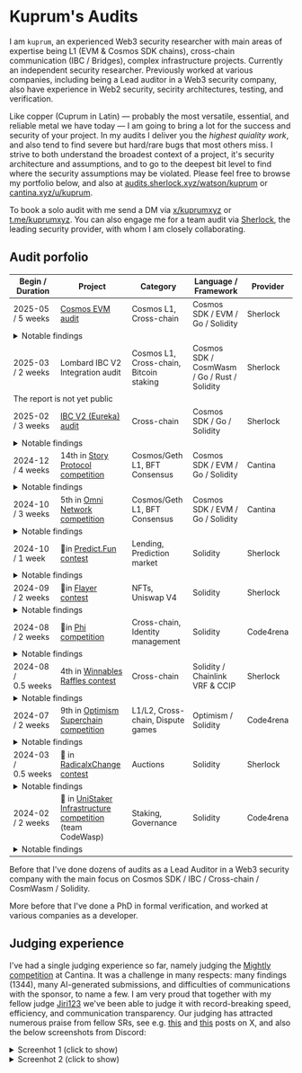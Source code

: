 # Kuprum's Audits

I am `kuprum`, an experienced Web3 security researcher with main areas of expertise being L1 (EVM & Cosmos SDK chains), cross-chain communication (IBC / Bridges), complex infrastructure projects. Currently an independent security researcher. Previously worked at various companies, including being a Lead auditor in a Web3 security company, also have experience in Web2 security, secirity architectures, testing, and verification.

Like copper (Cuprum in Latin) — probably the most versatile, essential, and reliable metal we have today — I am going to bring a lot for the success and security of your project. In my audits I deliver you the _highest quiality work_, and also tend to find severe but hard/rare bugs that most others miss. I strive to both understand the broadest context of a project, it's security architecture and assumptions, and to go to the deepest bit level to find where the security assumptions may be violated. Please feel free to browse my portfolio below, and also at [audits.sherlock.xyz/watson/kuprum](https://audits.sherlock.xyz/watson/kuprum) or [cantina.xyz/u/kuprum](https://cantina.xyz/u/kuprum). 

To book a solo audit with me send a DM via [x/kuprumxyz](https://x.com/kuprumxyz) or [t.me/kuprumxyz](https://t.me/kuprumxyz). You can also engage me for a team audit via [Sherlock](https://sherlock.xyz), the leading security provider, with whom I am closely collaborating.

## Audit porfolio

<table>
  <thead>
    <tr>
      <th>Begin / Duration</th>
      <th>Project</th>
      <th>Category</th>
      <th>Language / Framework</th>
      <th>Provider</th>
    </tr>
  </thead>
  <tbody>
    <tr>
      <td>2025-05 / 5&nbsp;weeks</td>
      <td><a href="https://github.com/cosmos/evm/blob/main/docs/audits/sherlock_2025_07_28_final.pdf">Cosmos EVM audit</a></td>
      <td>Cosmos L1, Cross-chain</td>
      <td>Cosmos SDK / EVM / Go / Solidity</td>
      <td>Sherlock</td>
    </tr>
    <tr>
      <td colspan=5>
        <details>
          <summary>Notable findings</summary>
          <ul>
            <li>Dynamic precompiles may be weaponized to halt Cosmos EVM</li>
            <li>Internal EVM calls from Cosmos transactions can be abused to steal gas or halt Cosmos EVM</li>
            <li>Conversion errors on processing IBC acks / timeouts for native ERC20 coins break IBC packet lifecycle</li>
          </ul>
        </details>
      </td>
    </tr>
    <tr>
      <td>2025-03 / 2&nbsp;weeks</td>
      <td>Lombard IBC V2 Integration audit</td>
      <td>Cosmos L1, Cross-chain, Bitcoin staking</td>
      <td>Cosmos SDK / CosmWasm / Go / Rust / Solidity</td>
      <td>Sherlock</td>
    </tr>
    <tr>
      <td colspan=5>
        The report is not yet public
      </td>
    </tr>
    <tr>
      <td>2025-02 / 3&nbsp;weeks</td>
      <td><a href="https://github.com/cosmos/ibc-go/blob/main/docs/audits/IBC-v2/IBC-v2-April-2025-Collaborative-Audit-Report.pdf">IBC V2 (Eureka) audit</a></td>
      <td>Cross-chain</td>
      <td>Cosmos SDK / Go / Solidity</td>
      <td>Sherlock</td>
    </tr>
    <tr>
      <td colspan=5>
        <details>
          <summary>Notable findings</summary>
          <ul>
            <li><code>ICS26Router::recvPacket</code> can be DoSed via gas griefing attack, resulting in IBC unreliability</li>
            <li>Malicious ERC-20 contracts may fail acks/timeouts, forcing relayers to lose funds</li>
          </ul>
        </details>
      </td>
    </tr>
    <tr>
      <td>2024-12 / 4&nbsp;weeks</td>
      <td>14th in <a href="https://cantina.xyz/competitions/0561defa-eeb2-4a74-8884-5d7a873afa58/leaderboard">Story Protocol competition</a></td>
      <td>Cosmos/Geth L1, BFT Consensus</td>
      <td>Cosmos SDK / EVM / Go / Solidity</td>
      <td>Cantina</td>
    </tr>
    <tr>
      <td colspan=5>
        <details>
          <summary>Notable findings</summary>
          <ul>
            <li><a href="https://cantina.xyz/code/0561defa-eeb2-4a74-8884-5d7a873afa58/findings/782">Computing rewards shares with banker's rounding during undelegation will lead to permanent delegations freeze</a></li>
            <li><a href="https://cantina.xyz/code/0561defa-eeb2-4a74-8884-5d7a873afa58/findings/31">Genesis validators may get slashed/jailed right after Singularity</a></li>
          </ul>
        </details>
      </td>
    </tr>
    <tr>
      <td>2024-10 / 3&nbsp;weeks</td>
      <td>5th in <a href="https://cantina.xyz/competitions/d139882b-2d3a-49ac-9849-9dccef584090/leaderboard">Omni Network competition</a></td>
      <td>Cosmos/Geth L1, BFT Consensus</td>
      <td>Cosmos SDK / EVM / Go / Solidity</td>
      <td>Cantina</td>
    </tr>
    <tr>
      <td colspan=5>
        <details>
          <summary>Notable findings</summary>
          <ul>
            <li><a href="https://cantina.xyz/code/d139882b-2d3a-49ac-9849-9dccef584090/findings/607">Omni chain halt via post-quorum votes poisoning</a></li>
            <li><a href="https://cantina.xyz/code/d139882b-2d3a-49ac-9849-9dccef584090/findings/713"><code>FinalizeBlock</code> is non-deterministic; will lead to consensus failures</a></li>
          </ul>
        </details>
      </td>
    </tr>
    <tr>
      <td>2024-10 / 1&nbsp;week</td>
      <td>🥈in <a href="https://audits.sherlock.xyz/contests/561?filter=results">Predict.Fun contest</a></td>
      <td>Lending, Prediction market</td>
      <td>Solidity</td>
      <td>Sherlock</td>
    </tr>
    <tr>
      <td colspan=5>
        <details>
          <summary>Notable findings</summary>
          <ul>
            <li><a href="https://github.com/sherlock-audit/2024-09-predict-fun-judging/issues/119">Using wrong format of <code>questionId</code> for <code>NegRiskCtfAdapter</code> leads to loan operations on resolved multi-outcome markets</a></li>
          </ul>
        </details>
      </td>
    </tr>
    <tr>
      <td>2024-09 / 2&nbsp;weeks</td>
      <td>🥇in <a href="https://audits.sherlock.xyz/contests/468?filter=results">Flayer contest</a></td>
      <td>NFTs, Uniswap V4</td>
      <td>Solidity</td>
      <td>Sherlock</td>
    </tr>
    <tr>
      <td colspan=5>
        <details>
          <summary>Notable findings</summary>
          <ul>
            <li><a href="https://github.com/sherlock-audit/2024-08-flayer-judging/issues/117">Frequency-dependent <code>TaxCalculator.sol::calculateCompoundedFactor</code> leads to interest loss either for users or for protocol</a></li>
            <li><a href="https://github.com/sherlock-audit/2024-08-flayer-judging/issues/173">Stale shutdown params can be reused to drain all funds from <code>CollectionShutdown</code> contract</a></li>
          </ul>
        </details>
      </td>
    </tr>
    <tr>
      <td>2024-08 / 2&nbsp;weeks</td>
      <td>🥉in <a href="https://code4rena.com/audits/2024-08-phi">Phi competition</a></td>
      <td>Cross-chain, Identity management</td>
      <td>Solidity</td>
      <td>Code4rena</td>
    </tr>
    <tr>
      <td colspan=5>
        <details>
          <summary>Notable findings</summary>
          <ul>
            <li><a href="https://github.com/code-423n4/2024-08-phi-findings/issues/254">Signature replay in <code>signatureClaim</code> results in unauthorized claiming of rewards</a></li>
            <li><a href="https://github.com/code-423n4/2024-08-phi-findings/issues/282">DoS in <code>CuratorRewardsDistributor</code> due to accumulation of curators with 0 shares in <code>Cred</code></a></li>
          </ul>
        </details>
      </td>
    </tr>
    <tr>
      <td>2024-08 / 0.5&nbsp;weeks</td>
      <td>4th in <a href="https://audits.sherlock.xyz/contests/516?filter=results">Winnables Raffles contest</a></td>
      <td>Cross-chain</td>
      <td>Solidity / Chainlink VRF & CCIP</td>
      <td>Sherlock</td>
    </tr>
    <tr>
      <td colspan=5>
        <details>
          <summary>Notable findings</summary>
          <ul>
            <li><a href="https://github.com/sherlock-audit/2024-08-winnables-raffles-judging/issues/413">Won prizes may get permanently locked due to out-of-gas reverts</a></li>
          </ul>
        </details>
      </td>
    </tr>
    <tr>
      <td>2024-07 / 2&nbsp;weeks</td>
      <td>9th in <a href="https://code4rena.com/audits/2024-07-optimism-superchain">Optimism Superchain competition</a></td>
      <td>L1/L2, Cross-chain, Dispute games</td>
      <td>Optimism / Solidity</td>
      <td>Code4rena</td>
    </tr>
    <tr>
      <td colspan=5>
        <details>
          <summary>Notable findings</summary>
          <ul>
            <li><a href="https://github.com/code-423n4/2024-07-optimism-findings/issues/13">An attacker can bypass the challenge period during LPP finalization</a></li>
            <li><a href="https://github.com/code-423n4/2024-07-optimism-findings/issues/27">LPP metadata can be altered after the challenge period is over, allowing incorrect states to be proven</a></li>
          </ul>
        </details>
      </td>
    </tr>
    <tr>
      <td>2024-03 / 0.5&nbsp;weeks</td>
      <td>🥉 in <a href="https://audits.sherlock.xyz/contests/191?filter=results">RadicalxChange contest</a></td>
      <td>Auctions</td>
      <td>Solidity</td>
      <td>Sherlock</td>
    </tr>
    <tr>
      <td colspan=5>
        <details>
          <summary>Notable findings</summary>
          <ul>
            <li><a href="https://github.com/sherlock-audit/2024-02-radicalxchange-judging/issues/41"><code>_cancelAllBids</code> allows to cancel the highest bid; can be exploited to steal all contract funds</a></li>
          </ul>
        </details>
      </td>
    </tr>
    <tr>
      <td>2024-02 / 2&nbsp;weeks</td>
      <td>🥇 in <a href="https://code4rena.com/audits/2024-02-unistaker-infrastructure">UniStaker Infrastructure competition</a> (team CodeWasp)</td>
      <td>Staking, Governance</td>
      <td>Solidity</td>
      <td>Code4rena</td>
    </tr>
    <tr>
      <td colspan=5>
        <details>
          <summary>Notable findings</summary>
          <ul>
            <li><a href="https://github.com/code-423n4/2024-02-uniswap-foundation-findings/blob/main/data/CodeWasp-Q.md">Adapting UniStaker test infrastructure to UNI token</a></li>
          </ul>
        </details>
      </td>
    </tr>
  </tbody>
</table>

Before that I've done dozens of audits as a Lead Auditor in a Web3 security company with the main focus on Cosmos SDK / IBC / Cross-chain / CosmWasm / Solidity.

More before that I've done a PhD in formal verification, and worked at various companies as a developer.

## Judging experience

I've had a single judging experience so far, namely judging the [Mightly competition](https://cantina.xyz/competitions/616d8bb4-16ce-4ca9-9ce9-5b99d6e146ef) at Cantina. 
It was a challenge in many respects: many findings (1344), many AI-generated submissions, and difficulties of communications with the sponsor, to name a few. 
I am very proud that together with my fellow judge [Jiri123](https://cantina.xyz/u/Jiri123) we've been able to judge it with record-breaking speed, efficiency, 
and communication transparency. 
Our judging has attracted numerous praise from fellow SRs, see e.g. [this](https://x.com/Ril11111/status/1932805270822137964) 
and [this](https://x.com/0xhammadghazi/status/1927356751818436648) posts on X, and also the below screenshots from Discord:

<details>
        <summary>Screenhot 1 (click to show)</summary>
        <img src="https://raw.githubusercontent.com/kuprumxyz/audits/main/judging/Mighty-Judging-Praise1.png"/>
</details>

<details>
        <summary>Screenhot 2 (click to show)</summary>
        <img src="https://raw.githubusercontent.com/kuprumxyz/audits/main/judging/Mighty-Judging-Praise2.png"/> 
</details>


